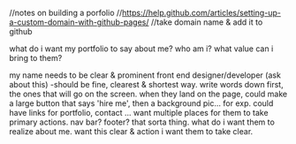 //notes on building a porfolio
//https://help.github.com/articles/setting-up-a-custom-domain-with-github-pages/
//take domain name & add it to github

what do i want my portfolio to say about me?
who am i? what value can i bring to them?

my name needs to be clear & prominent
front end designer/developer (ask about this) -should be fine, 
clearest & shortest way.
write words down first, the ones that will go on the screen.
when they land on the page, could make a large button that says 'hire me', then a background pic... for
exp.
could have links for portfolio, contact ... want multiple places for them to take primary actions.
nav bar? footer? that sorta thing.
what do i want them to realize about me. want this clear & action i want them to take clear.
